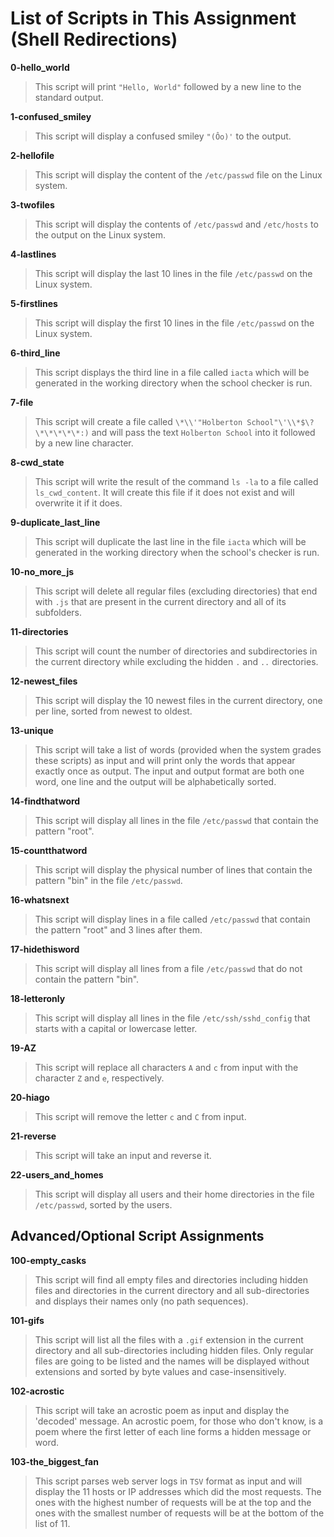 # List of Scripts in This Assignment (Shell Redirections)

**0-hello_world**
> This script will print ```"Hello, World"``` followed by a new line to the standard output.

**1-confused_smiley**
> This script will display a confused smiley ```"(Ôo)'``` to the output.

**2-hellofile**
> This script will display the content of the ```/etc/passwd``` file on the Linux system.

**3-twofiles**
> This script will display the contents of ```/etc/passwd``` and ```/etc/hosts``` to the output on the Linux system.

**4-lastlines**
> This script will display the last 10 lines in the file ```/etc/passwd``` on the Linux system.

**5-firstlines**
> This script will display the first 10 lines in the file ```/etc/passwd``` on the Linux system.

**6-third_line**
> This script displays the third line in a file called ```iacta``` which will be generated in the working directory when the school checker is run.

**7-file**
> This script will create a file called ```\*\\'"Holberton School"\'\\*$\?\*\*\*\*\*:)``` and will pass the text ```Holberton School``` into it followed by a new line character.

**8-cwd_state**
> This script will write the result of the command ```ls -la``` to a file called ```ls_cwd_content```. It will create this file if it does not exist and will overwrite it if it does.

**9-duplicate_last_line**
> This script will duplicate the last line in the file ```iacta``` which will be generated in the working directory when the school's checker is run.

**10-no_more_js**
> This script will delete all regular files (excluding directories) that end with ```.js``` that are present in the current directory and all of its subfolders.

**11-directories**
> This script will count the number of directories and subdirectories in the current directory while excluding the hidden ```.``` and ```..``` directories.

**12-newest_files**
> This script will display the 10 newest files in the current directory, one per line, sorted from newest to oldest.

**13-unique**
> This script will take a list of words (provided when the system grades these scripts) as input and will print only the words that appear exactly once as output. The input and output format are both one word, one line and the output will be alphabetically sorted.

**14-findthatword**
> This script will display all lines in the file ```/etc/passwd``` that contain the pattern "root".

**15-countthatword**
> This script will display the physical number of lines that contain the pattern "bin" in the file ```/etc/passwd```.

**16-whatsnext**
> This script will display lines in a file called ```/etc/passwd``` that contain the pattern "root" and 3 lines after them.

**17-hidethisword**
> This script will display all lines from a file ```/etc/passwd``` that do not contain the pattern "bin".

**18-letteronly**
> This script will display all lines in the file ```/etc/ssh/sshd_config``` that starts with a capital or lowercase letter.

**19-AZ**
> This script will replace all characters ```A``` and ```c``` from input with the character ```Z``` and ```e```, respectively.

**20-hiago**
> This script will remove the letter ```c``` and ```C``` from input.

**21-reverse**
> This script will take an input and reverse it.

**22-users_and_homes**
> This script will display all users and their home directories in the file ```/etc/passwd```, sorted by the users.

## Advanced/Optional Script Assignments

**100-empty_casks**
> This script will find all empty files and directories including hidden files and directories in the current directory and all sub-directories and displays their names only (no path sequences).

**101-gifs**
> This script will list all the files with a ```.gif``` extension in the current directory and all sub-directories including hidden files. Only regular files are going to be listed and the names will be displayed without extensions and sorted by byte values and case-insensitively.

**102-acrostic**
> This script will take an acrostic poem as input and display the 'decoded' message. An acrostic poem, for those who don't know, is a poem where the first letter of each line forms a hidden message or word.

**103-the_biggest_fan**
> This script parses web server logs in ```TSV``` format as input and will display the 11 hosts or IP addresses which did the most requests. The ones with the highest number of requests will be at the top and the ones with the smallest number of requests will be at the bottom of the list of 11.